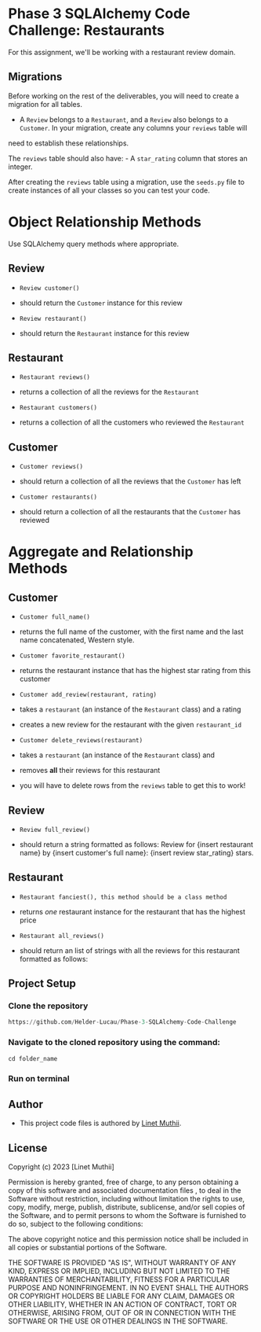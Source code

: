 # Phase 3 SQLAlchemy Code Challenge: Restaurants

For this assignment, we'll be working with a restaurant review domain.

## Migrations

Before working on the rest of the deliverables, you will need to create a migration for all tables.

- A `Review` belongs to a `Restaurant`, and a `Review` also belongs to a  `Customer`.  In your migration, create any columns your `reviews` table will

 need to establish these relationships.

The `reviews` table should also have:  - A `star_rating` column that stores an integer.
 
After creating the `reviews` table using a migration, use the `seeds.py` file to create instances of all your classes so you can test your code.
 

# Object Relationship Methods
 

Use SQLAlchemy query methods where appropriate.

 
## Review
- `Review customer()`

 - should return the `Customer` instance for this review

- `Review restaurant()`

 - should return the `Restaurant` instance for this review

 

## Restaurant
 

- `Restaurant reviews()`

 - returns a collection of all the reviews for the `Restaurant`

- `Restaurant customers()`

 - returns a collection of all the customers who reviewed the `Restaurant`

 

## Customer
 

- `Customer reviews()`

 - should return a collection of all the reviews that the `Customer` has left

- `Customer restaurants()`

 - should return a collection of all the restaurants that the `Customer` has reviewed

 

# Aggregate and Relationship Methods
 

## Customer
 

- `Customer full_name()`

 - returns the full name of the customer, with the first name and the last name  concatenated, Western style.

- `Customer favorite_restaurant()`

 - returns the restaurant instance that has the highest star rating from this customer

- `Customer add_review(restaurant, rating)`

 - takes a `restaurant` (an instance of the `Restaurant` class) and a rating

 - creates a new review for the restaurant with the given `restaurant_id`

- `Customer delete_reviews(restaurant)`

 - takes a `restaurant` (an instance of the `Restaurant` class) and

 - removes **all** their reviews for this restaurant

 - you will have to delete rows from the `reviews` table to get this to work!


## Review
- `Review full_review()`

 - should return a string formatted as follows:
Review for {insert restaurant name} by {insert customer's full name}: {insert review star_rating} stars.

 

## Restaurant

- `Restaurant fanciest(), this method should be a class method`

 - returns _one_ restaurant instance for the restaurant that has the highest price

- `Restaurant all_reviews()`

 - should return an list of strings with all the reviews for this restaurant formatted as follows:


## Project Setup 

### Clone the repository

```python
https://github.com/Helder-Lucau/Phase-3-SQLAlchemy-Code-Challenge
```

### Navigate to the cloned repository using the command: 

```python
cd folder_name
```

### Run on terminal


## Author
* This project code files is authored by [Linet Muthii](https://github.com/linetgm/Phase-3-SQLAlchemy-Code-Challenge-Restaurants.git).

## License

Copyright (c) 2023 [Linet Muthii]

Permission is hereby granted, free of charge, to any person obtaining a copy of this software and associated documentation files , to deal in the Software without restriction, including without limitation the rights to use, copy, modify, merge, publish, distribute, sublicense, and/or sell copies of the Software, and to permit persons to whom the Software is furnished to do so, subject to the following conditions:

The above copyright notice and this permission notice shall be included in all copies or substantial portions of the Software.

THE SOFTWARE IS PROVIDED "AS IS", WITHOUT WARRANTY OF ANY KIND, EXPRESS OR
IMPLIED, INCLUDING BUT NOT LIMITED TO THE WARRANTIES OF MERCHANTABILITY,
FITNESS FOR A PARTICULAR PURPOSE AND NONINFRINGEMENT. IN NO EVENT SHALL THE
AUTHORS OR COPYRIGHT HOLDERS BE LIABLE FOR ANY CLAIM, DAMAGES OR OTHER
LIABILITY, WHETHER IN AN ACTION OF CONTRACT, TORT OR OTHERWISE, ARISING FROM, OUT OF OR IN CONNECTION WITH THE SOFTWARE OR THE USE OR OTHER DEALINGS IN THE SOFTWARE.